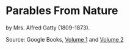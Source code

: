 # Parables From Nature

by Mrs. Alfred Gatty \(1809-1873\).

Source: Google Books, [Volume 1](https://books.google.com/books?id=GJEDAAAAQAAJ&printsec=frontcover&dq=parables+from+nature&hl=en&sa=X&ved=0ahUKEwiHi7OSm_fQAhXEKGMKHXLHBtUQ6AEINDAE#v=onepage&q=parables%20from%20nature&f=false) and [Volume 2](https://books.google.com/books?id=qmU-AAAAYAAJ&printsec=frontcover&dq=parables+from+nature&hl=en&sa=X&ved=0ahUKEwiHi7OSm_fQAhXEKGMKHXLHBtUQ6AEIHDAA#v=onepage&q=parables%20from%20nature&f=false)

